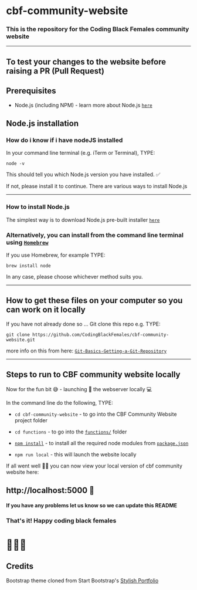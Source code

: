 # cbf-community-website
### This is the repository for the Coding Black Females community website
----------------------------

## To test your changes to the website before raising a PR (Pull Request)

## Prerequisites
  - Node.js (including NPM) - learn more about Node.js [`here`](https://nodejs.org/)

## Node.js installation
### How do i know if i have nodeJS installed

In your command line terminal (e.g. iTerm or Terminal), TYPE: 

 `node -v`

This should tell you which Node.js version you have installed. ✅

If not, please install it to continue. There are various ways to install Node.js 

----------------------------

### How to install Node.js

The simplest way is to download Node.js pre-built installer [`here`](https://nodejs.org/en/download/)


### Alternatively, you can install from the command line terminal using [`Homebrew`](https://brew.sh/)
If you use Homebrew, for example TYPE: 

 `brew install node`

In any case, please choose whichever method suits you.

----------------------------
## How to get these files on your computer so you can work on it locally
If you have not already done so ...
Git clone this repo e.g. TYPE: 

 `git clone https://github.com/CodingBlackFemales/cbf-community-website.git`

more info on this from here: [`Git-Basics-Getting-a-Git-Repository`](https://git-scm.com/book/en/v2/Git-Basics-Getting-a-Git-Repository)

----------------------------
## Steps to run to CBF community website locally
Now for the fun bit 😅 - launching 🚀  the webserver locally 💻 
  
In the command line do the following, TYPE:
  
* `cd cbf-community-website` - to go into the CBF Community Website project folder

* `cd functions` - to go into the [`functions/`](https://github.com/CodingBlackFemales/cbf-community-website/blob/master/functions/) folder

* [`npm install`](https://docs.npmjs.com/cli/install) - to install all the required node modules from [`package.json`](https://github.com/CodingBlackFemales/cbf-community-website/blob/master/functions/package.json)
    
* `npm run local` - this will launch the website locally

If all went well 🤞🏿 you can now view your local version of cbf community website here:
 
## http://localhost:5000 🎊

#### If you have any problems let us know so we can update this README

### That's it! Happy coding black females 
# 👩🏿‍💻

## Credits

Bootstrap theme cloned from Start Bootstrap's [Stylish Portfolio](https://github.com/BlackrockDigital/startbootstrap-stylish-portfolio)
